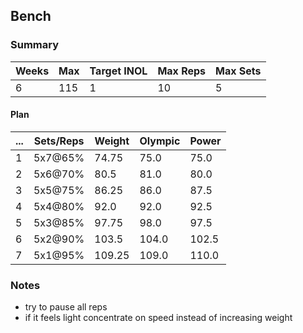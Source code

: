 ## Bench

### Summary

Weeks | Max | Target INOL | Max Reps | Max Sets
--- | --- | --- | --- | ---
6 | 115 | 1 | 10 | 5

#### Plan

 ... | Sets/Reps | Weight | Olympic | Power
--- | --- | --- | --- | ---
1 | 5x7@65% | 74.75 | 75.0 | 75.0
2 | 5x6@70% | 80.5 | 81.0 | 80.0
3 | 5x5@75% | 86.25 | 86.0 | 87.5
4 | 5x4@80% | 92.0 | 92.0 | 92.5
5 | 5x3@85% | 97.75 | 98.0 | 97.5
6 | 5x2@90% | 103.5 | 104.0 | 102.5
7 | 5x1@95% | 109.25 | 109.0 | 110.0

### Notes

- try to pause all reps
- if it feels light concentrate on speed instead of increasing weight

